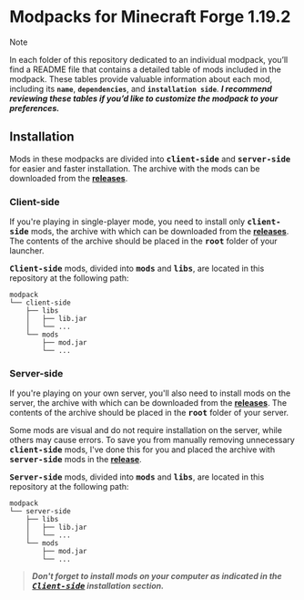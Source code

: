 # Modpacks for Minecraft Forge 1.19.2

> [!NOTE]
> In each folder of this repository dedicated to an individual modpack, you’ll find a README file that contains a detailed table of mods included in the modpack. These tables provide valuable information about each mod, including its **`name`**, **`dependencies`**, and **`installation side`**. **_I recommend reviewing these tables if you’d like to customize the modpack to your preferences._**

## Installation

Mods in these modpacks are divided into <kbd>**client-side**</kbd> and <kbd>**server-side**</kbd> for easier and faster installation. The archive with the mods can be downloaded from the [**releases**][releases].

### Client-side

If you're playing in single-player mode, you need to install only <kbd>**client-side**</kbd> mods, the archive with which can be downloaded from the [**releases**][releases]. The contents of the archive should be placed in the <kbd>**root**</kbd> folder of your launcher.

<kbd>**Client-side**</kbd> mods, divided into <kbd>**mods**</kbd> and <kbd>**libs**</kbd>, are located in this repository at the following path:

```
modpack
└── client-side
    ├── libs
    │   ├── lib.jar
    │   └── ...
    └── mods
        ├── mod.jar
        └── ...
```

### Server-side

If you're playing on your own server, you'll also need to install mods on the server, the archive with which can be downloaded from the [**releases**][releases]. The contents of the archive should be placed in the <kbd>**root**</kbd> folder of your server.

Some mods are visual and do not require installation on the server, while others may cause errors. To save you from manually removing unnecessary <kbd>**client-side**</kbd> mods, I've done this for you and placed the archive with <kbd>**server-side**</kbd> mods in the [**release**][releases].

<kbd>**Server-side**</kbd> mods, divided into <kbd>**mods**</kbd> and <kbd>**libs**</kbd>, are located in this repository at the following path:

```
modpack
└── server-side
    ├── libs
    │   ├── lib.jar
    │   └── ...
    └── mods
        ├── mod.jar
        └── ...
```

> **_Don't forget to install mods on your computer as indicated in the <kbd>[**_Client-side_**](#client-side)</kbd> installation section._**


[releases]: https://github.com/iwdath/mc-modpacks/releases